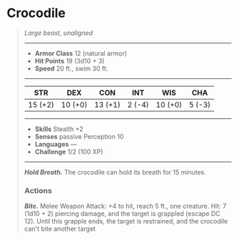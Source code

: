 # Crocodile
>*Large beast, unaligned*
>___
>- **Armor Class** 12 (natural armor)
>- **Hit Points** 19 (3d10 + 3)
>- **Speed** 20 ft., swim 30 ft.
>___
>|STR|DEX|CON|INT|WIS|CHA|
>|:---:|:---:|:---:|:---:|:---:|:---:|
>|15 (+2)|10 (+0)|13 (+1)|2 (-4)|10 (+0)|5 (-3)|
>___
>- **Skills** Stealth +2
>- **Senses** passive Perception 10
>- **Languages** —
>- **Challenge** 1/2 (100 XP)
>___
>***Hold Breath.*** The crocodile can hold its breath for 15 minutes.  
>
>### Actions
>***Bite.*** Melee Weapon Attack: +4 to hit, reach 5 ft., one creature. Hit: 7 (1d10 + 2) piercing damage, and the target is grappled (escape DC 12). Until this grapple ends, the target is restrained, and the crocodile can't bite another target